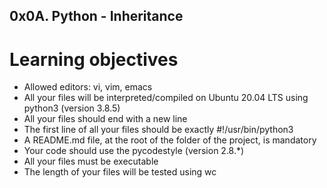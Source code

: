 ## 0x0A. Python - Inheritance
# Learning objectives

*    Allowed editors: vi, vim, emacs
*    All your files will be interpreted/compiled on Ubuntu 20.04 LTS using python3 (version 3.8.5)
*    All your files should end with a new line
*    The first line of all your files should be exactly #!/usr/bin/python3
*    A README.md file, at the root of the folder of the project, is mandatory
*    Your code should use the pycodestyle (version 2.8.*)
*    All your files must be executable
*    The length of your files will be tested using wc

